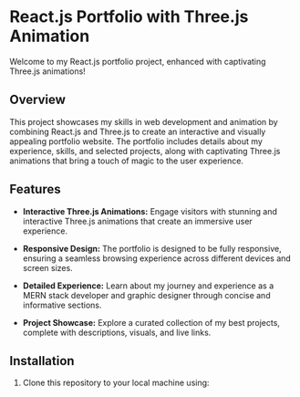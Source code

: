 # React.js Portfolio with Three.js Animation

Welcome to my React.js portfolio project, enhanced with captivating Three.js animations!

## Overview

This project showcases my skills in web development and animation by combining React.js and Three.js to create an interactive and visually appealing portfolio website. The portfolio includes details about my experience, skills, and selected projects, along with captivating Three.js animations that bring a touch of magic to the user experience.

## Features

- **Interactive Three.js Animations:** Engage visitors with stunning and interactive Three.js animations that create an immersive user experience.

- **Responsive Design:** The portfolio is designed to be fully responsive, ensuring a seamless browsing experience across different devices and screen sizes.

- **Detailed Experience:** Learn about my journey and experience as a MERN stack developer and graphic designer through concise and informative sections.

- **Project Showcase:** Explore a curated collection of my best projects, complete with descriptions, visuals, and live links.

## Installation

1. Clone this repository to your local machine using:
